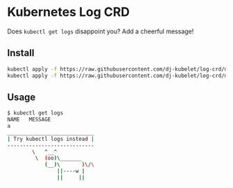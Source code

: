 # Kubernetes Log CRD

Does `kubectl get logs` disappoint you?
Add a cheerful message!

## Install
```bash
kubectl apply -f https://raw.githubusercontent.com/dj-kubelet/log-crd/master/log-crd.yaml
kubectl apply -f https://raw.githubusercontent.com/dj-kubelet/log-crd/master/log1.yaml
```

## Usage
```bash
$ kubectl get logs
NAME   MESSAGE
a
____________________________
| Try kubectl logs instead |
----------------------------
        \   ^__^
         \  (oo)\_______
            (__)\       )\/\
                ||----w |
                ||     ||
```
